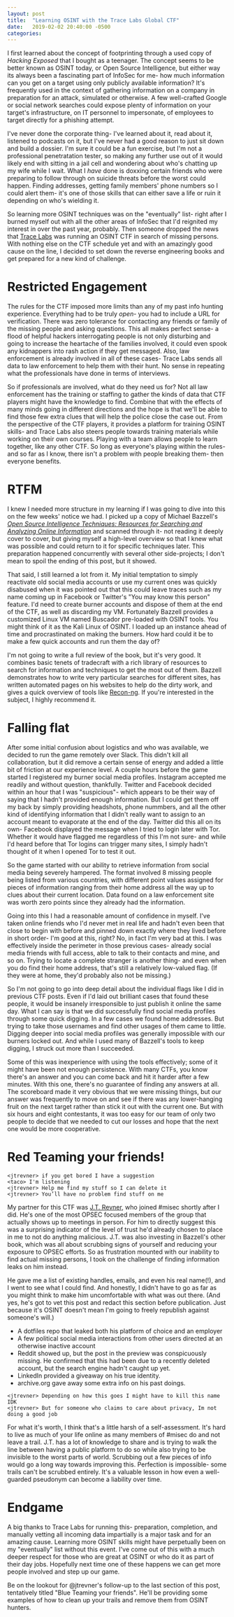 ```yaml
---
layout: post
title:  "Learning OSINT with the Trace Labs Global CTF"
date:   2019-02-02 20:40:00 -0500
categories: 
---
```


I first learned about the concept of footprinting through a used copy of _Hacking Exposed_ that I bought as a teenager.
The concept seems to be better known as OSINT today, or Open Source Intelligence, but either way its always been a fascinating part of InfoSec
for me- how much information can you get on a target using only publicly available information? It's frequently used in the context of
gathering information on a company in preparation for an attack, simulated or otherwise. A few well-crafted Google or social network searches
could expose plenty of information on your target's infrastructure, on IT personnel to impersonate, of employees to target directly for a
phishing attempt.

I've never done the corporate thing- I've learned about it, read about it, listened to podcasts on it, but I've never had a good reason to just
sit down and build a dossier. I'm sure it could be a fun exercise, but I'm not a professional penetratation tester, so making any further use
out of it would likely end with sitting in a jail cell and wondering about who's chatting up my wife while I wait. What I _have_ done is
doxxing certain friends who were preparing to follow through on suicide threats before the worst could happen. Finding addresses,
getting family members' phone numbers so I could alert them- it's one of those skills that can either save a life or ruin it depending on
who's wielding it.

So learning more OSINT techniques was on the "eventually" list- right after I burned myself out with all the other areas of InfoSec that
I'd reignited my interest in over the past year, probably. Then someone dropped the news that [Trace Labs](https://tracelabs.org) was running
an OSINT CTF in search of missing persons. With nothing else on the CTF schedule yet and with an amazingly good cause on the line,
I decided to set down the reverse engineering books and get prepared for a new kind of challenge.

# Restricted Engagement

The rules for the CTF imposed more limits than any of my past info hunting experience. Everything had to be truly _open_- you had to include a URL
for verification. There was zero tolerance for contacting any friends or family of the missing people and asking questions. This all makes
perfect sense- a flood of helpful hackers interrogating people is not only disturbing and going to increase the heartache of the families involved,
it could even spook any kidnappers into rash action if they get messaged. Also, law enforcement is already involved in all of these cases- Trace Labs
sends all data to law enforcement to help them with their hunt. No sense in repeating what the professionals have done in terms of interviews.

So if professionals are involved, what do they need us for? Not all law enforcement has the training or staffing to gather the kinds
of data that CTF players might have the knowledge to find. Combine that with the effects of many minds going in different directions and
the hope is that we'll be able to find those few extra clues that will help the police close the case out. From the perspective of the CTF
players, it provides a platform for training OSINT skills- and Trace Labs also steers people towards training materials while working on their own courses.
Playing with a team allows people to learn together, like any other CTF. So long as everyone's playing within the rules- and so far as I know,
there isn't a problem with people breaking them- then everyone benefits.

# RTFM

I knew I needed more structure in my learning if I was going to dive into this on the few weeks' notice we had. I picked up a copy of
Michael Bazzell's _[Open Source Intelligence Techniques: Resources for Searching and Analyzing Online Information](https://www.amazon.com/gp/product/1984201573/ref=dbs_a_def_rwt_bibl_vppi_i0)_ and scanned through it- not reading it deeply cover to cover, but giving myself a high-level overview so that
I knew what was possible and could return to it for specific techniques later. This preparation happened concurrently with several other side-projects;
I don't mean to spoil the ending of this post, but it showed.

That said, I still learned a lot from it. My initial temptation to simply reactivate old social media accounts or use my current ones was
quickly disabused when it was pointed out that this could leave traces such as my name coming up in Facebook or Twitter's "You may know this person"
feature. I'd need to create burner accounts and dispose of them at the end of the CTF, as well as discarding my VM. Fortunately Bazzell provides
a customized Linux VM named Buscador pre-loaded with OSINT tools. You might think of it as the Kali Linux of OSINT. I loaded up an instance
ahead of time and procrastinated on making the burners. How hard could it be to make a few quick accounts and run them the day of?

I'm not going to write a full review of the book, but it's very good. It combines basic tenets of tradecraft with a rich library of
resources to search for information and techniques to get the most out of them. Bazzell demonstrates how to write very particular searches
for different sites, has written automated pages on his websites to help do the dirty work, and gives a quick overview of tools
like [Recon-ng](https://bitbucket.org/LaNMaSteR53/recon-ng). If you're interested in the subject, I highly recommend it.

# Falling flat

After some initial confusion about logistics and who was available, we decided to run the game remotely over Slack. This didn't kill
all collaboration, but it did remove a certain sense of energy and added a little bit of friction at our experience level. A couple hours before the
game started I registered my burner social media profiles. Instagram accepted me readily and without question, thankfully. Twitter and
Facebook decided within an hour that I was "suspicious"- which appears to be their way of saying that I hadn't provided enough information.
But I could get them off my back by simply providing headshots, phone nummbers, and all the other kind of identifying information that I didn't
really want to assign to an account meant to evaporate at the end of the day. Twitter did this all on its own- Facebook displayed the message
when I tried to login later with Tor. Whether it would have flagged me regardless of this I'm not sure- and while I'd heard before that Tor
logins can trigger many sites, I simply hadn't thought of it when I opened Tor to test it out.

So the game started with our ability to retrieve information from social media being severely hampered. The format involved 8 missing people
being listed from various countries, with different point values assigned for pieces of information ranging from their home address all the way
up to clues about their current location. Data found on a law enforcement site was worth zero points since they already had the information.

Going into this I had a reasonable amount of confidence in myself. I've taken online friends who I'd never met in real life and hadn't even been
that close to begin with before and pinned down exactly where they lived before in short order- I'm good at this, right? No, in fact I'm
very bad at this. I was effectively inside the perimeter in those previous cases- already social media friends with full access, able to talk
to their contacts and mine, and so on. Trying to locate a complete stranger is another thing- and even when you do find their home address,
that's still a relatively low-valued flag. (If they were at home, they'd probably also not be missing.)

So I'm not going to go into deep detail about the individual flags like I did in previous CTF posts. Even if I'd laid out brilliant cases that found
these people, it would be insanely irresponsible to just publish it online the same day. What I can say is that we did successfully find social
media profiles through some quick digging. In a few cases we found home addresses. But trying to take those usernames and find other usages of them
came to little. Digging deeper into social media profiles was generally impossible with our burners locked out. And while I used many of Bazzell's
tools to keep digging, I struck out more than I succeeded. 

Some of this was inexperience with using the tools effectively; some of it might have been not enough persistence.
With many CTFs, you know there's an answer and you can come back and hit it harder after a few minutes. With this one, there's no guarantee
of finding any answers at all. The scoreboard made it very obvious that we were missing things, but our answer was frequently to move on
and see if there was any lower-hanging fruit on the next target rather than stick it out with the current one. But with six hours and eight
contestants, it was too easy for our team of only two people to decide that we needed to cut our losses and hope that the next one would
be more cooperative.

# Red Teaming your friends!

```
<jtrevner> if you get bored I have a suggestion
<taco> I'm listening
<jtrevner> Help me find my stuff so I can delete it
<jtrevner> You’ll have no problem find stuff on me
```

My partner for this CTF was [J.T. Revner](https://www.jtrevner.com/), who joined #misec shortly after I did. He's one of the most OPSEC
focused members of the group that actually shows up to meetings in person. For him to directly suggest this was a surprising indicator
of the level of trust he'd already chosen to place in me to not do anything malicious. J.T. was also investing in Bazzell's other book,
which was all about scrubbing signs of yourself and reducing your exposure to OPSEC efforts. So as frustration mounted with our inability
to find actual missing persons, I took on the challenge of finding information leaks on him instead.

He gave me a list of existing handles, emails, and even his real name(!), and I went to see what I could find. And honestly, I didn't have
to go as far as you might think to make him uncomfortable with what was out there. (And yes, he's got to vet this post and redact this
section before publication. Just because it's OSINT doesn't mean I'm going to freely republish against someone's will.)

* A dotfiles repo that leaked both his platform of choice and an employer
* A few political social media interactions from other users directed at an otherwise inactive account
* Reddit showed up, but the post in the preview was conspicuously missing. He confirmed that this had been due to a recently deleted
account, but the search engine hadn't caught up yet.
* LinkedIn provided a giveaway on his true identity.
* archive.org gave away some extra info on his past doings.

```
<jtrevner> Depending on how this goes I might have to kill this name IDK
<jtrevner> But for someone who claims to care about privacy, Im not doing a good job
```

For what it's worth, I think that's a little harsh of a self-assessment. It's hard to live as much of your life online as many members of #misec
do and not leave a trail. J.T. has a lot of knowledge to share and is trying to walk the line between having a public platform to do so
while also trying to be invisible to the worst parts of world. Scrubbing out a few pieces of info would go a long way towards improving this.
Perfection is impossible- some trails can't be scrubbed entirely. It's a valuable lesson in how even a well-guarded pseudonym can become
a liability over time.

# Endgame

A big thanks to Trace Labs for running this- preparation, completion, and manually vetting all incoming data impartially is a major task
and for an amazing cause. Learning more OSINT skills might have perpetually been on my "eventually" list without this event. I've come out
of this with a much deeper respect for those who are great at OSINT or who do it as part of their day jobs. Hopefully next time one of these
happens we can get more people involved and step up our game.

Be on the lookout for @jtrevner's follow-up to the last section of this post, tentatively titled "Blue Teaming your friends". He'll be providing
some examples of how to clean up your trails and remove them from OSINT hunters.
